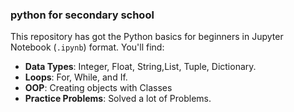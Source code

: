 ### python for secondary school

This repository has got the Python basics for beginners in Jupyter Notebook (`.ipynb`) format. You'll find:

- **Data Types**: Integer, Float, String,List, Tuple, Dictionary.
- **Loops**: For, While, and If.
- **OOP**: Creating objects with Classes
- **Practice Problems**: Solved a lot of Problems.

